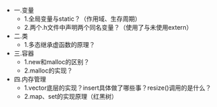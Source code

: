 * 一.变量
    * 1.全局变量与static？（作用域、生存周期）
    * 2.两个.h文件中声明两个同名变量？（使用了与未使用extern） 
* 二.类
    * 1.多态继承虚函数的原理？ 
* 三.容器
    * 1.new和malloc的区别？
    * 2.malloc的实现？
* 四.内存管理
    * 1.vector底层的实现？insert具体做了哪些事？resize()调用的是什么？
    * 2.map、set的实现原理（红黑树）